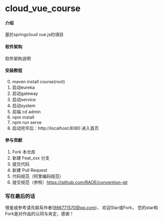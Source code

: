 # cloud_vue_course

#### 介绍
基於springcloud vue.js的項目

#### 软件架构
软件架构说明



#### 安装教程
0.  maven install course(root) 
1.  启动eureka
2.  启动gateway
3.  启动service
4.  启动system
5.  前端 cd admin 
6.  npm install 
7.  npm run serve 
8.  启动完毕后：http://localhost:8080 进入首页


#### 参与贡献

1.  Fork 本仓库
2.  新建 Feat_xxx 分支
3.  提交代码
4.  新建 Pull Request
5.  代码规范（阿里编码规范）
6.  提交规范（参照）https://github.com/RAOE/convention-git 

### 写在最后的话
借鉴或参考请先联系作者(986771570@qq.com)， 欢迎Star或Fork， 您的star和Fork是对作品的认同与肯定，感谢！
